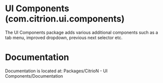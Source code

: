 # UI Components (com.citrion.ui.components)

The UI Components package adds various additional components such as a tab menu, improved dropdown, previous next selector etc.

# Documentation

Documentation is located at:
Packages/CitrioN - UI Components/Documentation